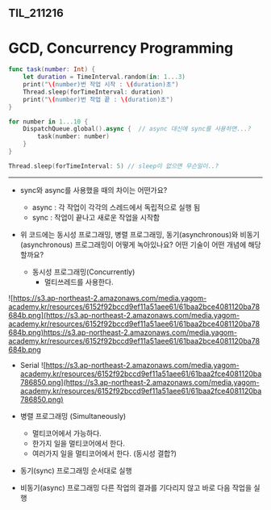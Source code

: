 ## TIL_211216

    
# GCD, Concurrency Programming

```swift
func task(number: Int) {
    let duration = TimeInterval.random(in: 1...3)
    print("\(number)번 작업 시작 : \(duration)초")
    Thread.sleep(forTimeInterval: duration)
    print("\(number)번 작업 끝 : \(duration)초")
}

for number in 1...10 {
    DispatchQueue.global().async {  // async 대신에 sync를 사용하면...?
        task(number: number)
    }
}

Thread.sleep(forTimeInterval: 5) // sleep이 없으면 무슨일이..?
```


---
- sync와 async를 사용했을 때의 차이는 어떤가요?
  - async : 각 작업이 각각의 스레드에서 독립적으로 실행 됨 
  - sync : 작업이 끝나고 새로운 작업을 시작함

- 위 코드에는 동시성 프로그래밍, 병렬 프로그래밍, 동기(asynchronous)와 비동기(asynchronous) 프로그래밍이 어떻게 녹아있나요? 어떤 기술이 어떤 개념에 해당할까요?

  - 동시성 프로그래밍(Concurrently)
      - 멀티쓰레드를 사용한다.
    
![https://s3.ap-northeast-2.amazonaws.com/media.yagom-academy.kr/resources/6152f92bccd9ef11a51aee61/61baa2bce4081120ba78684b.png](https://s3.ap-northeast-2.amazonaws.com/media.yagom-academy.kr/resources/6152f92bccd9ef11a51aee61/61baa2bce4081120ba78684b.png)https://s3.ap-northeast-2.amazonaws.com/media.yagom-academy.kr/resources/6152f92bccd9ef11a51aee61/61baa2bce4081120ba78684b.png
  - Serial
![https://s3.ap-northeast-2.amazonaws.com/media.yagom-academy.kr/resources/6152f92bccd9ef11a51aee61/61baa2fce4081120ba786850.png](https://s3.ap-northeast-2.amazonaws.com/media.yagom-academy.kr/resources/6152f92bccd9ef11a51aee61/61baa2fce4081120ba786850.png)
  - 병렬 프로그래밍 (Simultaneously)
     - 멀티코어에서 가능하다.
     - 한가지 일을 멀티코어에서 한다.
     - 여러가지 일을 멀티코어에서 한다. (동시성 결합?)

  - 동기(sync) 프로그래밍
    순서대로 실행
  - 비동기(async) 프로그래밍
    다른 작업의 결과를 기다리지 않고 바로 다음 작업을 실행